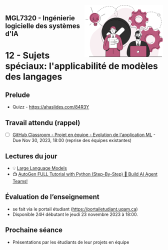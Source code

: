 
<img style="float: right;" src="../../images/component_engineering.svg" alt="EngineeringAISystems" width="250"/>

## MGL7320 - Ingénierie logicielle des systèmes d'IA
# 12 - Sujets spéciaux: l'applicabilité de modèles des langages

## Prelude

- Quizz - https://ahaslides.com/84R3Y

## Travail attendu (rappel)
- [ ] [GitHub Classroom - Projet en équipe - Evolution de l'application ML](https://classroom.github.com/a/UoYzlEAi) - Due Nov 30, 2023, 18:00 (reprise des équipes existantes)

## Lectures du jour
- :bulb: [Large Language Models](./12_special_topic_slides.pdf)
- :tv: [AutoGen FULL Tutorial with Python (Step-By-Step) 🤯 Build AI Agent Teams!](https://youtu.be/V2qZ_lgxTzg?si=3fVViTA70auVf2rS)

## Évaluation de l’enseignement
- se fait  via le portail étudiant (https://portailetudiant.uqam.ca)
- Disponible 24H débutant le jeudi 23 novembre 2023 à 18:00.

## Prochaine séance

- Présentations par les étudiants de leur projets en équipe
